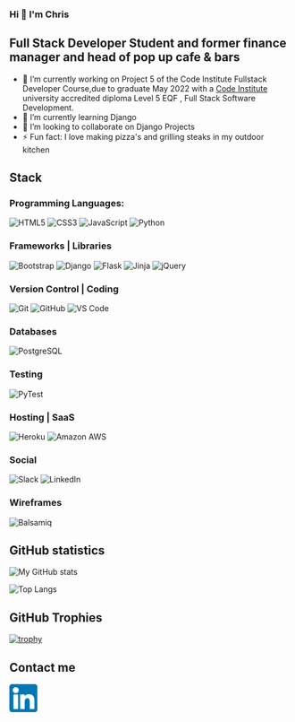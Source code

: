 ### Hi 👋 I'm Chris

## Full Stack Developer Student and former finance manager and head of pop up cafe & bars

- 🔭 I’m currently working on Project 5 of the Code Institute Fullstack Developer Course,due to graduate May 2022 with a [Code Institute](https://codeinstitute.net/) university accredited diploma Level 5 EQF  , Full Stack Software Development.
- 🌱 I’m currently learning Django
- 🥅 I’m looking to collaborate on Django Projects
- ⚡ Fun fact: I love making pizza's and grilling steaks in my outdoor kitchen


## Stack 

### Programming Languages:
![HTML5](https://img.shields.io/badge/-HTML5-E34F26?style=plastic&logo=html5&logoColor=white)
![CSS3](https://img.shields.io/badge/-CSS3-1572B6?style=plastic&logo=css3)
![JavaScript](https://img.shields.io/badge/-JavaScript-181717?style=plastic&logo=javascript)
![Python](https://img.shields.io/badge/-Python-1e415e?style=plastic&logo=Python&logoColor=ffe873)

### Frameworks | Libraries
![Bootstrap](https://img.shields.io/badge/-Bootstrap-563D7C?style=plastic&logo=bootstrap&logoColor=fff)
![Django](https://img.shields.io/badge/-Django-0c4b33?style=plastic&logo=Django)
![Flask](https://img.shields.io/badge/-Flask-181717?style=plastic&logo=flask)
![Jinja](https://img.shields.io/badge/Jinja%20-%23000000.svg?&style=plastic&logo=Jinja&logoColor=B41717)
![jQuery](https://img.shields.io/badge/-jQuery-0769ad?style=plastic&logo=jquery&logoColor=78cff5)

### Version Control | Coding
![Git](https://img.shields.io/badge/-Git-181717?style=plastic&logo=git)
![GitHub](https://img.shields.io/badge/-GitHub-181717?style=plastic&logo=github)
![VS Code](https://img.shields.io/badge/-VS%20Code-007ACC?style=plastic&logo=visual-studio-code)

### Databases
![PostgreSQL](https://img.shields.io/badge/-PostgreSQL-32668f?style=plastic&logo=postgresql&logoColor=fff)

### Testing
![PyTest](https://img.shields.io/badge/-Pytest-696969?style=plastic&logo=pytest)

### Hosting | SaaS
![Heroku](https://img.shields.io/badge/-Heroku-430098?style=plastic&logo=heroku)
![Amazon AWS](https://img.shields.io/badge/-Amazon%20AWS-232f3e?style=plastic&logo=amazon-aws&logoColor=eb912d)

### Social
![Slack](https://img.shields.io/badge/-Slack-4a154b?style=plastic&logo=slack)
![LinkedIn](https://img.shields.io/badge/-LinkedIn-0a66c2?style=plastic&logo=linkedin)

### Wireframes
![Balsamiq](https://img.shields.io/badge/Balsamiq%20-%23A60000.svg?&style=plastic&logo=Balsamiq&logoColor=FFFFFF)


## GitHub statistics

![My GitHub stats](https://github-readme-stats.vercel.app/api?username=ccarabine&show_icons=true&theme=prussian)

![Top Langs](https://github-readme-stats.vercel.app/api/top-langs/?username=ccarabine&hide=TeX&layout=compact&theme=nord) 
  <br />

## GitHub Trophies

[![trophy](https://github-profile-trophy.vercel.app/?username=ccarabine&theme=onedark)](https://github.com/ccarabine/github-profile-trophy)



## Contact me

[<img src="ln.png" width="50px">](www.linkedin.com/in/chris-carabine-b45aa31b)
